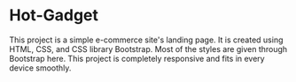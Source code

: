 # Hot-Gadget

This project is a simple e-commerce site's landing page. It is created using HTML, CSS, and CSS library Bootstrap. Most of the styles are given through Bootstrap here. This project is completely responsive and fits in every device smoothly.